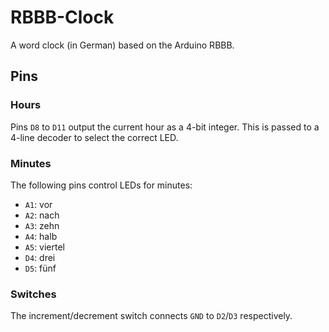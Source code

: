 # RBBB-Clock

A word clock (in German) based on the Arduino RBBB.

## Pins

### Hours

Pins `D8` to `D11` output the current hour as a 4-bit integer. This is passed to
a 4-line decoder to select the correct LED.

### Minutes

The following pins control LEDs for minutes:

- `A1`: vor
- `A2`: nach
- `A3`: zehn
- `A4`: halb
- `A5`: viertel
- `D4`: drei
- `D5`: fünf

### Switches

The increment/decrement switch connects `GND` to `D2`/`D3` respectively.

